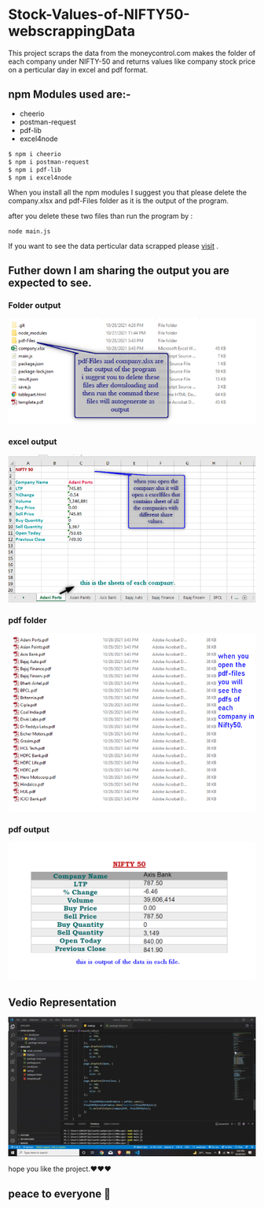 # Stock-Values-of-NIFTY50-webscrappingData

This project scraps the data from the moneycontrol.com makes the folder of each company under NIFTY-50 and returns values like company stock price on a perticular day in excel and pdf format.


## npm Modules used are:- 
- cheerio
- postman-request
- pdf-lib
- excel4node

```
$ npm i cheerio
$ npm i postman-request
$ npm i pdf-lib
$ npm i excel4node
```
When you install all the npm modules I suggest you that please delete the company.xlsx and pdf-Files folder as it is the output of the program.

after you delete these two files than run the program by :
```
node main.js
```

If you want to see the data perticular data scrapped please [visit](https://www.moneycontrol.com/markets/indian-indices/) . 

## Futher down I am sharing the output you are expected to see.

### Folder output
![](Output.png)
### excel output
![](exceloutput.png)
### pdf folder
![](folderopn.png)
### pdf output
![](pdfoutput.png)

## Vedio Representation

[![](MNscraper.gif)](MNscraper.mp4)


hope you like the project.:heart::heart::heart: 

## peace to everyone :pray:
